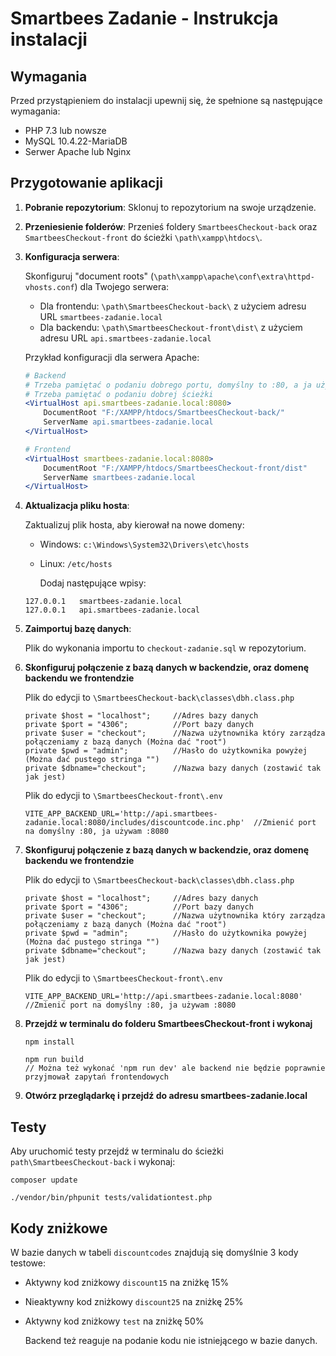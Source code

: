 # Smartbees Zadanie - Instrukcja instalacji

## Wymagania

Przed przystąpieniem do instalacji upewnij się, że spełnione są następujące wymagania:

- PHP 7.3 lub nowsze
- MySQL 10.4.22-MariaDB
- Serwer Apache lub Nginx

## Przygotowanie aplikacji

1. **Pobranie repozytorium**: Sklonuj to repozytorium na swoje urządzenie.

2. **Przeniesienie folderów**: Przenieś foldery `SmartbeesCheckout-back` oraz `SmartbeesCheckout-front` do ścieżki `\path\xampp\htdocs\`.

3. **Konfiguracja serwera**:

   Skonfiguruj "document roots" (`\path\xampp\apache\conf\extra\httpd-vhosts.conf`) dla Twojego serwera:

   - Dla frontendu: `\path\SmartbeesCheckout-back\` z użyciem adresu URL `smartbees-zadanie.local`
   - Dla backendu: `\path\SmartbeesCheckout-front\dist\` z użyciem adresu URL `api.smartbees-zadanie.local`

   Przykład konfiguracji dla serwera Apache:

   ```apache
   # Backend
   # Trzeba pamiętać o podaniu dobrego portu, domyślny to :80, a ja używam :8080
   # Trzeba pamiętać o podaniu dobrej ścieżki
   <VirtualHost api.smartbees-zadanie.local:8080>
       DocumentRoot "F:/XAMPP/htdocs/SmartbeesCheckout-back/"
       ServerName api.smartbees-zadanie.local
   </VirtualHost>

   # Frontend
   <VirtualHost smartbees-zadanie.local:8080>
       DocumentRoot "F:/XAMPP/htdocs/SmartbeesCheckout-front/dist"
       ServerName smartbees-zadanie.local
   </VirtualHost>
   ```
4. **Aktualizacja pliku hosta**:

   Zaktualizuj plik hosta, aby kierował na nowe domeny:

   - Windows: `c:\Windows\System32\Drivers\etc\hosts`
   - Linux: `/etc/hosts`
     
     Dodaj następujące wpisy:
    ```
    127.0.0.1   smartbees-zadanie.local
    127.0.0.1   api.smartbees-zadanie.local
    ```
4. **Zaimportuj bazę danych**:

   Plik do wykonania importu to `checkout-zadanie.sql` w repozytorium.
   
6. **Skonfiguruj połączenie z bazą danych w backendzie, oraz domenę backendu we frontendzie**

   Plik do edycji to `\SmartbeesCheckout-back\classes\dbh.class.php`
    ```
    private $host = "localhost";     //Adres bazy danych
    private $port = "4306";          //Port bazy danych
    private $user = "checkout";      //Nazwa użytnownika który zarządza połączeniamy z bazą danych (Można dać "root")
    private $pwd = "admin";          //Hasło do użytkownika powyżej (Można dać pustego stringa "") 
    private $dbname="checkout";      //Nazwa bazy danych (zostawić tak jak jest)
    ```

   Plik do edycji to `\SmartbeesCheckout-front\.env`
   ```
   VITE_APP_BACKEND_URL='http://api.smartbees-zadanie.local:8080/includes/discountcode.inc.php'  //Zmienić port na domyślny :80, ja używam :8080
   ```
5. **Skonfiguruj połączenie z bazą danych w backendzie, oraz domenę backendu we frontendzie**

   Plik do edycji to `\SmartbeesCheckout-back\classes\dbh.class.php`
    ```
    private $host = "localhost";     //Adres bazy danych
    private $port = "4306";          //Port bazy danych
    private $user = "checkout";      //Nazwa użytnownika który zarządza połączeniamy z bazą danych (Można dać "root")
    private $pwd = "admin";          //Hasło do użytkownika powyżej (Można dać pustego stringa "") 
    private $dbname="checkout";      //Nazwa bazy danych (zostawić tak jak jest)
    ```

   Plik do edycji to `\SmartbeesCheckout-front\.env`
   ```
   VITE_APP_BACKEND_URL='http://api.smartbees-zadanie.local:8080'  //Zmienić port na domyślny :80, ja używam :8080
   ```
6. **Przejdź w terminalu do folderu SmartbeesCheckout-front i wykonaj**
    ```
    npm install
    
    npm run build
    // Można też wykonać 'npm run dev' ale backend nie będzie poprawnie przyjmował zapytań frontendowych
    ```
7. **Otwórz przeglądarkę i przejdź do adresu smartbees-zadanie.local**


## Testy

   Aby uruchomić testy przejdź w terminalu do ścieżki `path\SmartbeesCheckout-back`
   i wykonaj:
   ```
   composer update

   ./vendor/bin/phpunit tests/validationtest.php
   ```

## Kody zniżkowe

   W bazie danych w tabeli `discountcodes` znajdują się domyślnie 3 kody testowe:
   - Aktywny kod zniżkowy `discount15` na zniżkę 15%
   - Nieaktywny kod zniżkowy `discount25` na zniżkę 25%
   - Aktywny kod zniżkowy `test` na zniżkę 50%

     Backend też reaguje na podanie kodu nie istniejącego w bazie danych.
